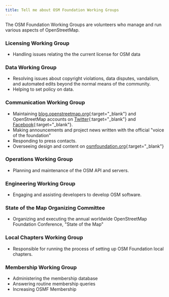 ```yaml
---
title: Tell me about OSM Foundation Working Groups
---
```


The OSM Foundation Working Groups are volunteers who manage and run various aspects of OpenStreetMap.

### Licensing Working Group
* Handling issues relating the the current license for OSM data

### Data Working Group
* Resolving issues about copyright violations, data disputes, vandalism, and automated edits beyond the normal means of the community.
* Helping to set policy on data.

### Communication Working Group
* Maintaining [blog.openstreetmap.org](https://blog.openstreetmap.org){:target="_blank"} and OpenStreetMap accounts on [Twitter](https://twitter.com/openstreetmap){:target="_blank"} and [Facebook](https://www.facebook.com/OpenStreetMap){:target="_blank"}.
* Making announcements and project news written with the official "voice of the foundation"
* Responding to press contacts.
* Overseeing design and content on [osmfoundation.org](https://wiki.osmfoundation.org){:target="_blank"}

### Operations Working Group
* Planning and maintenance of the OSM API and servers.

### Engineering Working Group
* Engaging and assisting developers to develop OSM software.

### State of the Map Organizing Committee
* Organizing and executing the annual worldwide OpenStreetMap Foundation Conference, "State of the Map"

### Local Chapters Working Group
* Responsible for running the process of setting up OSM Foundation local chapters.

### Membership Working Group
* Administering the membership database
* Answering routine membership queries
* Increasing OSMF Membership
